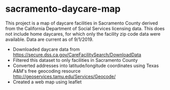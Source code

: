 # sacramento-daycare-map
This project is a map of daycare facilities in Sacramento County derived from the California Department of Social Services licensing data. This does not include home daycares, for which only  the facility zip code data were available. Data are current as of 9/1/2019.
- Downloaded daycare data from https://secure.dss.ca.gov/CareFacilitySearch/DownloadData
- Filtered this dataset to only facilities in Sacramento County
- Converted addresses into latitude/longitude coordinates using Texas A&M's free geocoding resource http://geoservices.tamu.edu/Services/Geocode/
- Created a web map using leaflet
